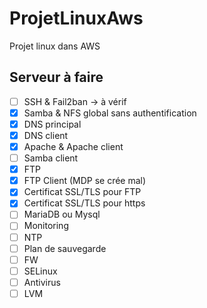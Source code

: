 # ProjetLinuxAws

Projet linux dans AWS  

## Serveur à faire

* [ ] SSH & Fail2ban -> à vérif
* [x] Samba & NFS global sans authentification
* [x] DNS principal
* [x] DNS client
* [x] Apache & Apache client
* [ ] Samba client
* [x] FTP
* [x] FTP Client (MDP se crée mal)
* [x] Certificat SSL/TLS pour FTP
* [x] Certificat SSL/TLS pour https
* [ ] MariaDB ou Mysql
* [ ] Monitoring
* [ ] NTP
* [ ] Plan de sauvegarde
* [ ] FW
* [ ] SELinux
* [ ] Antivirus
* [ ] LVM
